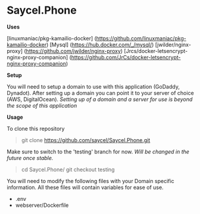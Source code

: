 # Saycel.Phone

**Uses**

[linuxmaniac/pkg-kamailio-docker] (https://github.com/linuxmaniac/pkg-kamailio-docker)
[Mysql] (https://hub.docker.com/_/mysql/)
[jwilder/nginx-proxy] (https://github.com/jwilder/nginx-proxy)
[Jrcs/docker-letsencrypt-nginx-proxy-companion] (https://github.com/JrCs/docker-letsencrypt-nginx-proxy-companion)


**Setup**

You will need to setup a domain to use with this application 
(GoDaddy, Dynadot). After setting up a domain you can point it to 
your server of choice (AWS, DigitalOcean).
*Setting up of a domain and a server for use is beyond the scope 
of this application*

**Usage**

To clone this repository

> git clone https://github.com/saycel/Saycel.Phone.git


Make sure to switch to the 'testing' branch for now. _Will be 
changed in the future once stable._

> cd Saycel.Phone/
> git checkout testing


You will need to modify the following files with your Domain 
specific information. All these files will contain variables for 
ease of use.

- .env
- webserver/Dockerfile
